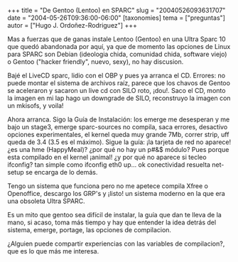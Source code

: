+++
title = "De Gentoo (Lentoo) en SPARC"
slug = "20040526093631707"
date = "2004-05-26T09:36:00-06:00"
[taxonomies]
tema = ["preguntas"]
autor = ["Hugo J. Ordoñez-Rodriguez"]
+++

Mas a fuerzas que de ganas instale Lentoo (Gentoo) en una Ultra Sparc 10
que quedó abandonada por aquí, ya que de momento las opciones de Linux
para SPARC son Debian (ideologia chida, comunidad chida, software viejo)
o Gentoo (&quot;hacker friendly&quot;, nuevo, sexy), no hay discusion.

<!-- more -->
Bajé el LiveCD sparc, lidio con el OBP y pues ya arranca el CD. Errores:
no puede montar el sistema de archivos raíz, parece que los chavos de
Gentoo se aceleraron y sacaron un live cd con SILO roto, ¡dou!. Saco el
CD, monto la imagen en mi lap hago un downgrade de SILO, reconstruyo la
imagen con un mkisofs, y voila!

Ahora arranca. Sigo la Guía de Instalación: los emerge me desesperan y
me bajo un stage3, emerge sparc-sources no compila, saca errores,
desactivo opciones experimentales, el kernel queda muy grande 7Mb,
correr strip, uff queda de 3.4 (3.5 es el máximo). Sigue la guía: ¡la
tarjeta de red no aparece! ¿es una hme (HappyMeal)? ¿por qué no hay un
p#&$ módulo? Pues porque esta compilado en el kernel ¡animal! ¿y por qué
no aparece si tecleo ifconfig? tan simple como ifconfig eth0 up… ok
conectividad resuelta net-setup se encarga de lo demás.

Tengo un sistema que funciona pero no me apetece compila Xfree o
Openoffice, descargo los GRP's y ¡listo! un sistema moderno en la que
era una obsoleta Ultra SPARC.

Es un mito que gentoo sea difícil de instalar, la guía que dan te lleva
de la mano, si acaso, toma más tiempo y hay que entender la idea detrás
del sistema, emerge, portage, las opciones de compilacion.

¿Alguien puede compartir experiencias con las variables de compilacion?,
que es lo que más me interesa.
